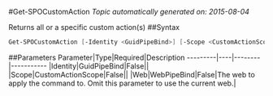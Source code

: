 #Get-SPOCustomAction
*Topic automatically generated on: 2015-08-04*

Returns all or a specific custom action(s)
##Syntax
```powershell
Get-SPOCustomAction [-Identity <GuidPipeBind>] [-Scope <CustomActionScope>] [-Web <WebPipeBind>]
```


##Parameters
Parameter|Type|Required|Description
---------|----|--------|-----------
|Identity|GuidPipeBind|False||
|Scope|CustomActionScope|False||
|Web|WebPipeBind|False|The web to apply the command to. Omit this parameter to use the current web.|
<!-- Ref: 7FE8E0D3C40E248FA982169B160D3DB1 -->